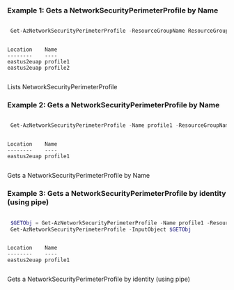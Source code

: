 ### Example 1: Gets a NetworkSecurityPerimeterProfile by Name

```powershell

 Get-AzNetworkSecurityPerimeterProfile -ResourceGroupName ResourceGroup-1 -SecurityPerimeterName nsp3

```

```output

Location    Name
--------    ----
eastus2euap profile1
eastus2euap profile2


```
Lists NetworkSecurityPerimeterProfile


### Example 2: Gets a NetworkSecurityPerimeterProfile by Name

```powershell

 Get-AzNetworkSecurityPerimeterProfile -Name profile1 -ResourceGroupName ResourceGroup-1 -SecurityPerimeterName nsp3

```

```output

Location    Name
--------    ----
eastus2euap profile1


```
Gets a NetworkSecurityPerimeterProfile by Name


### Example 3: Gets a NetworkSecurityPerimeterProfile by identity (using pipe)

```powershell

 $GETObj = Get-AzNetworkSecurityPerimeterProfile -Name profile1 -ResourceGroupName ResourceGroup-1 -SecurityPerimeterName nsp3
 Get-AzNetworkSecurityPerimeterProfile -InputObject $GETObj

```

```output

Location    Name
--------    ----
eastus2euap profile1


```
Gets a NetworkSecurityPerimeterProfile by identity (using pipe)

